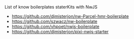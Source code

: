 List of know boilerplates staterKits with NwJS

* https://github.com/djmisterjon/nw-Parcel-hmr-boilerplate
* https://github.com/szwacz/nw-boilerplate
* https://github.com/vhpoet/nwjs-boilerplate
* https://github.com/djmisterjon/pixi-nwjs-starter
